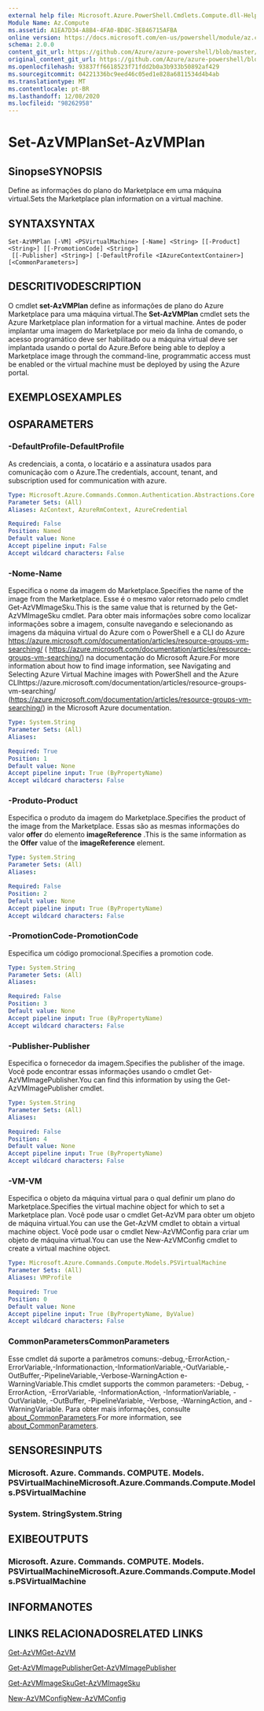 ```yaml
---
external help file: Microsoft.Azure.PowerShell.Cmdlets.Compute.dll-Help.xml
Module Name: Az.Compute
ms.assetid: A1EA7D34-A8B4-4FA0-BD8C-3E846715AFBA
online version: https://docs.microsoft.com/en-us/powershell/module/az.compute/set-azvmplan
schema: 2.0.0
content_git_url: https://github.com/Azure/azure-powershell/blob/master/src/Compute/Compute/help/Set-AzVMPlan.md
original_content_git_url: https://github.com/Azure/azure-powershell/blob/master/src/Compute/Compute/help/Set-AzVMPlan.md
ms.openlocfilehash: 93837ff6618523f71fdd2b0a3b933b50892af429
ms.sourcegitcommit: 04221336bc9eed46c05ed1e828a6811534d4b4ab
ms.translationtype: MT
ms.contentlocale: pt-BR
ms.lasthandoff: 12/08/2020
ms.locfileid: "98262958"
---
```

# <span data-ttu-id="12be2-101">Set-AzVMPlan</span><span class="sxs-lookup"><span data-stu-id="12be2-101">Set-AzVMPlan</span></span>

## <span data-ttu-id="12be2-102">Sinopse</span><span class="sxs-lookup"><span data-stu-id="12be2-102">SYNOPSIS</span></span>
<span data-ttu-id="12be2-103">Define as informações do plano do Marketplace em uma máquina virtual.</span><span class="sxs-lookup"><span data-stu-id="12be2-103">Sets the Marketplace plan information on a virtual machine.</span></span>

## <span data-ttu-id="12be2-104">SYNTAX</span><span class="sxs-lookup"><span data-stu-id="12be2-104">SYNTAX</span></span>

```
Set-AzVMPlan [-VM] <PSVirtualMachine> [-Name] <String> [[-Product] <String>] [[-PromotionCode] <String>]
 [[-Publisher] <String>] [-DefaultProfile <IAzureContextContainer>] [<CommonParameters>]
```

## <span data-ttu-id="12be2-105">DESCRITIVO</span><span class="sxs-lookup"><span data-stu-id="12be2-105">DESCRIPTION</span></span>
<span data-ttu-id="12be2-106">O cmdlet **set-AzVMPlan** define as informações de plano do Azure Marketplace para uma máquina virtual.</span><span class="sxs-lookup"><span data-stu-id="12be2-106">The **Set-AzVMPlan** cmdlet sets the Azure Marketplace plan information for a virtual machine.</span></span>
<span data-ttu-id="12be2-107">Antes de poder implantar uma imagem do Marketplace por meio da linha de comando, o acesso programático deve ser habilitado ou a máquina virtual deve ser implantada usando o portal do Azure.</span><span class="sxs-lookup"><span data-stu-id="12be2-107">Before being able to deploy a Marketplace image through the command-line, programmatic access must be enabled or the virtual machine must be deployed by using the Azure portal.</span></span>

## <span data-ttu-id="12be2-108">EXEMPLOS</span><span class="sxs-lookup"><span data-stu-id="12be2-108">EXAMPLES</span></span>

## <span data-ttu-id="12be2-109">OS</span><span class="sxs-lookup"><span data-stu-id="12be2-109">PARAMETERS</span></span>

### <span data-ttu-id="12be2-110">-DefaultProfile</span><span class="sxs-lookup"><span data-stu-id="12be2-110">-DefaultProfile</span></span>
<span data-ttu-id="12be2-111">As credenciais, a conta, o locatário e a assinatura usados para comunicação com o Azure.</span><span class="sxs-lookup"><span data-stu-id="12be2-111">The credentials, account, tenant, and subscription used for communication with azure.</span></span>

```yaml
Type: Microsoft.Azure.Commands.Common.Authentication.Abstractions.Core.IAzureContextContainer
Parameter Sets: (All)
Aliases: AzContext, AzureRmContext, AzureCredential

Required: False
Position: Named
Default value: None
Accept pipeline input: False
Accept wildcard characters: False
```

### <span data-ttu-id="12be2-112">-Nome</span><span class="sxs-lookup"><span data-stu-id="12be2-112">-Name</span></span>
<span data-ttu-id="12be2-113">Especifica o nome da imagem do Marketplace.</span><span class="sxs-lookup"><span data-stu-id="12be2-113">Specifies the name of the image from the Marketplace.</span></span>
<span data-ttu-id="12be2-114">Esse é o mesmo valor retornado pelo cmdlet Get-AzVMImageSku.</span><span class="sxs-lookup"><span data-stu-id="12be2-114">This is the same value that is returned by the Get-AzVMImageSku cmdlet.</span></span>
<span data-ttu-id="12be2-115">Para obter mais informações sobre como localizar informações sobre a imagem, consulte navegando e selecionando as imagens da máquina virtual do Azure com o PowerShell e a CLI do Azure https://azure.microsoft.com/documentation/articles/resource-groups-vm-searching/ ( https://azure.microsoft.com/documentation/articles/resource-groups-vm-searching/) na documentação do Microsoft Azure.</span><span class="sxs-lookup"><span data-stu-id="12be2-115">For more information about how to find image information, see Navigating and Selecting Azure Virtual Machine images with PowerShell and the Azure CLIhttps://azure.microsoft.com/documentation/articles/resource-groups-vm-searching/ (https://azure.microsoft.com/documentation/articles/resource-groups-vm-searching/) in the Microsoft Azure documentation.</span></span>

```yaml
Type: System.String
Parameter Sets: (All)
Aliases:

Required: True
Position: 1
Default value: None
Accept pipeline input: True (ByPropertyName)
Accept wildcard characters: False
```

### <span data-ttu-id="12be2-116">-Produto</span><span class="sxs-lookup"><span data-stu-id="12be2-116">-Product</span></span>
<span data-ttu-id="12be2-117">Especifica o produto da imagem do Marketplace.</span><span class="sxs-lookup"><span data-stu-id="12be2-117">Specifies the product of the image from the Marketplace.</span></span>
<span data-ttu-id="12be2-118">Essas são as mesmas informações do valor **offer** do elemento **imageReference** .</span><span class="sxs-lookup"><span data-stu-id="12be2-118">This is the same information as the **Offer** value of the **imageReference** element.</span></span>

```yaml
Type: System.String
Parameter Sets: (All)
Aliases:

Required: False
Position: 2
Default value: None
Accept pipeline input: True (ByPropertyName)
Accept wildcard characters: False
```

### <span data-ttu-id="12be2-119">-PromotionCode</span><span class="sxs-lookup"><span data-stu-id="12be2-119">-PromotionCode</span></span>
<span data-ttu-id="12be2-120">Especifica um código promocional.</span><span class="sxs-lookup"><span data-stu-id="12be2-120">Specifies a promotion code.</span></span>

```yaml
Type: System.String
Parameter Sets: (All)
Aliases:

Required: False
Position: 3
Default value: None
Accept pipeline input: True (ByPropertyName)
Accept wildcard characters: False
```

### <span data-ttu-id="12be2-121">-Publisher</span><span class="sxs-lookup"><span data-stu-id="12be2-121">-Publisher</span></span>
<span data-ttu-id="12be2-122">Especifica o fornecedor da imagem.</span><span class="sxs-lookup"><span data-stu-id="12be2-122">Specifies the publisher of the image.</span></span>
<span data-ttu-id="12be2-123">Você pode encontrar essas informações usando o cmdlet Get-AzVMImagePublisher.</span><span class="sxs-lookup"><span data-stu-id="12be2-123">You can find this information by using the Get-AzVMImagePublisher cmdlet.</span></span>

```yaml
Type: System.String
Parameter Sets: (All)
Aliases:

Required: False
Position: 4
Default value: None
Accept pipeline input: True (ByPropertyName)
Accept wildcard characters: False
```

### <span data-ttu-id="12be2-124">-VM</span><span class="sxs-lookup"><span data-stu-id="12be2-124">-VM</span></span>
<span data-ttu-id="12be2-125">Especifica o objeto da máquina virtual para o qual definir um plano do Marketplace.</span><span class="sxs-lookup"><span data-stu-id="12be2-125">Specifies the virtual machine object for which to set a Marketplace plan.</span></span>
<span data-ttu-id="12be2-126">Você pode usar o cmdlet Get-AzVM para obter um objeto de máquina virtual.</span><span class="sxs-lookup"><span data-stu-id="12be2-126">You can use the Get-AzVM cmdlet to obtain a virtual machine object.</span></span>
<span data-ttu-id="12be2-127">Você pode usar o cmdlet New-AzVMConfig para criar um objeto de máquina virtual.</span><span class="sxs-lookup"><span data-stu-id="12be2-127">You can use the New-AzVMConfig cmdlet to create a virtual machine object.</span></span>

```yaml
Type: Microsoft.Azure.Commands.Compute.Models.PSVirtualMachine
Parameter Sets: (All)
Aliases: VMProfile

Required: True
Position: 0
Default value: None
Accept pipeline input: True (ByPropertyName, ByValue)
Accept wildcard characters: False
```

### <span data-ttu-id="12be2-128">CommonParameters</span><span class="sxs-lookup"><span data-stu-id="12be2-128">CommonParameters</span></span>
<span data-ttu-id="12be2-129">Esse cmdlet dá suporte a parâmetros comuns:-debug,-ErrorAction,-ErrorVariable,-Informationaction,-InformationVariable,-OutVariable,-OutBuffer,-PipelineVariable,-Verbose-WarningAction e-WarningVariable.</span><span class="sxs-lookup"><span data-stu-id="12be2-129">This cmdlet supports the common parameters: -Debug, -ErrorAction, -ErrorVariable, -InformationAction, -InformationVariable, -OutVariable, -OutBuffer, -PipelineVariable, -Verbose, -WarningAction, and -WarningVariable.</span></span> <span data-ttu-id="12be2-130">Para obter mais informações, consulte [about_CommonParameters](http://go.microsoft.com/fwlink/?LinkID=113216).</span><span class="sxs-lookup"><span data-stu-id="12be2-130">For more information, see [about_CommonParameters](http://go.microsoft.com/fwlink/?LinkID=113216).</span></span>

## <span data-ttu-id="12be2-131">SENSORES</span><span class="sxs-lookup"><span data-stu-id="12be2-131">INPUTS</span></span>

### <span data-ttu-id="12be2-132">Microsoft. Azure. Commands. COMPUTE. Models. PSVirtualMachine</span><span class="sxs-lookup"><span data-stu-id="12be2-132">Microsoft.Azure.Commands.Compute.Models.PSVirtualMachine</span></span>

### <span data-ttu-id="12be2-133">System. String</span><span class="sxs-lookup"><span data-stu-id="12be2-133">System.String</span></span>

## <span data-ttu-id="12be2-134">EXIBE</span><span class="sxs-lookup"><span data-stu-id="12be2-134">OUTPUTS</span></span>

### <span data-ttu-id="12be2-135">Microsoft. Azure. Commands. COMPUTE. Models. PSVirtualMachine</span><span class="sxs-lookup"><span data-stu-id="12be2-135">Microsoft.Azure.Commands.Compute.Models.PSVirtualMachine</span></span>

## <span data-ttu-id="12be2-136">INFORMA</span><span class="sxs-lookup"><span data-stu-id="12be2-136">NOTES</span></span>

## <span data-ttu-id="12be2-137">LINKS RELACIONADOS</span><span class="sxs-lookup"><span data-stu-id="12be2-137">RELATED LINKS</span></span>

[<span data-ttu-id="12be2-138">Get-AzVM</span><span class="sxs-lookup"><span data-stu-id="12be2-138">Get-AzVM</span></span>](./Get-AzVM.md)

[<span data-ttu-id="12be2-139">Get-AzVMImagePublisher</span><span class="sxs-lookup"><span data-stu-id="12be2-139">Get-AzVMImagePublisher</span></span>](./Get-AzVMImagePublisher.md)

[<span data-ttu-id="12be2-140">Get-AzVMImageSku</span><span class="sxs-lookup"><span data-stu-id="12be2-140">Get-AzVMImageSku</span></span>](./Get-AzVMImageSku.md)

[<span data-ttu-id="12be2-141">New-AzVMConfig</span><span class="sxs-lookup"><span data-stu-id="12be2-141">New-AzVMConfig</span></span>](./New-AzVMConfig.md)
